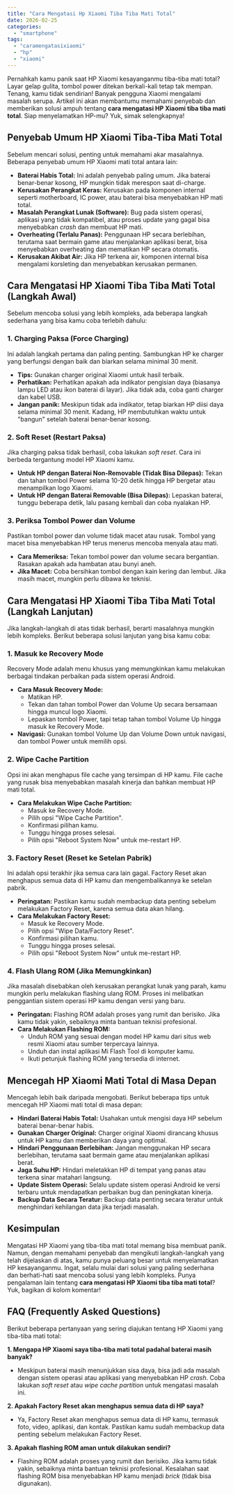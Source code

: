 ```yaml
---
title: "Cara Mengatasi Hp Xiaomi Tiba Tiba Mati Total"
date: 2026-02-25
categories: 
  - "smartphone"
tags: 
  - "caramengatasixiaomi"
  - "hp"
  - "xiaomi"
---
```


Pernahkah kamu panik saat HP Xiaomi kesayanganmu tiba-tiba mati total? Layar gelap gulita, tombol power ditekan berkali-kali tetap tak mempan. Tenang, kamu tidak sendirian! Banyak pengguna Xiaomi mengalami masalah serupa. Artikel ini akan membantumu memahami penyebab dan memberikan solusi ampuh tentang **cara mengatasi HP Xiaomi tiba tiba mati total**. Siap menyelamatkan HP-mu? Yuk, simak selengkapnya!

## Penyebab Umum HP Xiaomi Tiba-Tiba Mati Total

Sebelum mencari solusi, penting untuk memahami akar masalahnya. Beberapa penyebab umum HP Xiaomi mati total antara lain:

- **Baterai Habis Total:** Ini adalah penyebab paling umum. Jika baterai benar-benar kosong, HP mungkin tidak merespon saat di-charge.
- **Kerusakan Perangkat Keras:** Kerusakan pada komponen internal seperti motherboard, IC power, atau baterai bisa menyebabkan HP mati total.
- **Masalah Perangkat Lunak (Software):** Bug pada sistem operasi, aplikasi yang tidak kompatibel, atau proses update yang gagal bisa menyebabkan _crash_ dan membuat HP mati.
- **Overheating (Terlalu Panas):** Penggunaan HP secara berlebihan, terutama saat bermain game atau menjalankan aplikasi berat, bisa menyebabkan overheating dan mematikan HP secara otomatis.
- **Kerusakan Akibat Air:** Jika HP terkena air, komponen internal bisa mengalami korsleting dan menyebabkan kerusakan permanen.

## Cara Mengatasi HP Xiaomi Tiba Tiba Mati Total (Langkah Awal)

Sebelum mencoba solusi yang lebih kompleks, ada beberapa langkah sederhana yang bisa kamu coba terlebih dahulu:

### 1\. Charging Paksa (Force Charging)

Ini adalah langkah pertama dan paling penting. Sambungkan HP ke charger yang berfungsi dengan baik dan biarkan selama minimal 30 menit.

- **Tips:** Gunakan charger original Xiaomi untuk hasil terbaik.
- **Perhatikan:** Perhatikan apakah ada indikator pengisian daya (biasanya lampu LED atau ikon baterai di layar). Jika tidak ada, coba ganti charger dan kabel USB.
- **Jangan panik:** Meskipun tidak ada indikator, tetap biarkan HP diisi daya selama minimal 30 menit. Kadang, HP membutuhkan waktu untuk "bangun" setelah baterai benar-benar kosong.

### 2\. Soft Reset (Restart Paksa)

Jika charging paksa tidak berhasil, coba lakukan _soft reset_. Cara ini berbeda tergantung model HP Xiaomi kamu.

- **Untuk HP dengan Baterai Non-Removable (Tidak Bisa Dilepas):** Tekan dan tahan tombol Power selama 10-20 detik hingga HP bergetar atau menampilkan logo Xiaomi.
- **Untuk HP dengan Baterai Removable (Bisa Dilepas):** Lepaskan baterai, tunggu beberapa detik, lalu pasang kembali dan coba nyalakan HP.

### 3\. Periksa Tombol Power dan Volume

Pastikan tombol power dan volume tidak macet atau rusak. Tombol yang macet bisa menyebabkan HP terus menerus mencoba menyala atau mati.

- **Cara Memeriksa:** Tekan tombol power dan volume secara bergantian. Rasakan apakah ada hambatan atau bunyi aneh.
- **Jika Macet:** Coba bersihkan tombol dengan kain kering dan lembut. Jika masih macet, mungkin perlu dibawa ke teknisi.

## Cara Mengatasi HP Xiaomi Tiba Tiba Mati Total (Langkah Lanjutan)

Jika langkah-langkah di atas tidak berhasil, berarti masalahnya mungkin lebih kompleks. Berikut beberapa solusi lanjutan yang bisa kamu coba:

### 1\. Masuk ke Recovery Mode

Recovery Mode adalah menu khusus yang memungkinkan kamu melakukan berbagai tindakan perbaikan pada sistem operasi Android.

- **Cara Masuk Recovery Mode:**
    - Matikan HP.
    - Tekan dan tahan tombol Power dan Volume Up secara bersamaan hingga muncul logo Xiaomi.
    - Lepaskan tombol Power, tapi tetap tahan tombol Volume Up hingga masuk ke Recovery Mode.
- **Navigasi:** Gunakan tombol Volume Up dan Volume Down untuk navigasi, dan tombol Power untuk memilih opsi.

### 2\. Wipe Cache Partition

Opsi ini akan menghapus file cache yang tersimpan di HP kamu. File cache yang rusak bisa menyebabkan masalah kinerja dan bahkan membuat HP mati total.

- **Cara Melakukan Wipe Cache Partition:**
    - Masuk ke Recovery Mode.
    - Pilih opsi "Wipe Cache Partition".
    - Konfirmasi pilihan kamu.
    - Tunggu hingga proses selesai.
    - Pilih opsi "Reboot System Now" untuk me-restart HP.

### 3\. Factory Reset (Reset ke Setelan Pabrik)

Ini adalah opsi terakhir jika semua cara lain gagal. Factory Reset akan menghapus semua data di HP kamu dan mengembalikannya ke setelan pabrik.

- **Peringatan:** Pastikan kamu sudah membackup data penting sebelum melakukan Factory Reset, karena semua data akan hilang.
- **Cara Melakukan Factory Reset:**
    - Masuk ke Recovery Mode.
    - Pilih opsi "Wipe Data/Factory Reset".
    - Konfirmasi pilihan kamu.
    - Tunggu hingga proses selesai.
    - Pilih opsi "Reboot System Now" untuk me-restart HP.

### 4\. Flash Ulang ROM (Jika Memungkinkan)

Jika masalah disebabkan oleh kerusakan perangkat lunak yang parah, kamu mungkin perlu melakukan flashing ulang ROM. Proses ini melibatkan penggantian sistem operasi HP kamu dengan versi yang baru.

- **Peringatan:** Flashing ROM adalah proses yang rumit dan berisiko. Jika kamu tidak yakin, sebaiknya minta bantuan teknisi profesional.
- **Cara Melakukan Flashing ROM:**
    - Unduh ROM yang sesuai dengan model HP kamu dari situs web resmi Xiaomi atau sumber terpercaya lainnya.
    - Unduh dan instal aplikasi Mi Flash Tool di komputer kamu.
    - Ikuti petunjuk flashing ROM yang tersedia di internet.

## Mencegah HP Xiaomi Mati Total di Masa Depan

Mencegah lebih baik daripada mengobati. Berikut beberapa tips untuk mencegah HP Xiaomi mati total di masa depan:

- **Hindari Baterai Habis Total:** Usahakan untuk mengisi daya HP sebelum baterai benar-benar habis.
- **Gunakan Charger Original:** Charger original Xiaomi dirancang khusus untuk HP kamu dan memberikan daya yang optimal.
- **Hindari Penggunaan Berlebihan:** Jangan menggunakan HP secara berlebihan, terutama saat bermain game atau menjalankan aplikasi berat.
- **Jaga Suhu HP:** Hindari meletakkan HP di tempat yang panas atau terkena sinar matahari langsung.
- **Update Sistem Operasi:** Selalu update sistem operasi Android ke versi terbaru untuk mendapatkan perbaikan bug dan peningkatan kinerja.
- **Backup Data Secara Teratur:** Backup data penting secara teratur untuk menghindari kehilangan data jika terjadi masalah.

## Kesimpulan

Mengatasi HP Xiaomi yang tiba-tiba mati total memang bisa membuat panik. Namun, dengan memahami penyebab dan mengikuti langkah-langkah yang telah dijelaskan di atas, kamu punya peluang besar untuk menyelamatkan HP kesayanganmu. Ingat, selalu mulai dari solusi yang paling sederhana dan berhati-hati saat mencoba solusi yang lebih kompleks. Punya pengalaman lain tentang **cara mengatasi HP Xiaomi tiba tiba mati total**? Yuk, bagikan di kolom komentar!

## FAQ (Frequently Asked Questions)

Berikut beberapa pertanyaan yang sering diajukan tentang HP Xiaomi yang tiba-tiba mati total:

**1\. Mengapa HP Xiaomi saya tiba-tiba mati total padahal baterai masih banyak?**

- Meskipun baterai masih menunjukkan sisa daya, bisa jadi ada masalah dengan sistem operasi atau aplikasi yang menyebabkan HP _crash_. Coba lakukan _soft reset_ atau _wipe cache partition_ untuk mengatasi masalah ini.

**2\. Apakah Factory Reset akan menghapus semua data di HP saya?**

- Ya, Factory Reset akan menghapus semua data di HP kamu, termasuk foto, video, aplikasi, dan kontak. Pastikan kamu sudah membackup data penting sebelum melakukan Factory Reset.

**3\. Apakah flashing ROM aman untuk dilakukan sendiri?**

- Flashing ROM adalah proses yang rumit dan berisiko. Jika kamu tidak yakin, sebaiknya minta bantuan teknisi profesional. Kesalahan saat flashing ROM bisa menyebabkan HP kamu menjadi _brick_ (tidak bisa digunakan).
